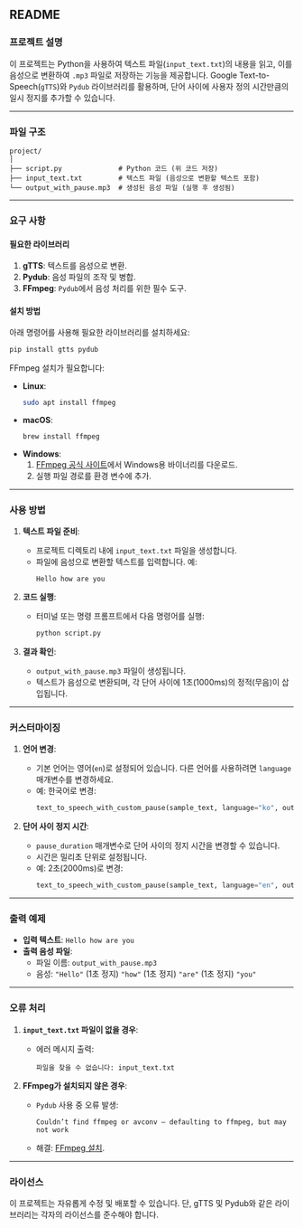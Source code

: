## **README**

### **프로젝트 설명**
이 프로젝트는 Python을 사용하여 텍스트 파일(`input_text.txt`)의 내용을 읽고, 이를 음성으로 변환하여 `.mp3` 파일로 저장하는 기능을 제공합니다. Google Text-to-Speech(`gTTS`)와 `Pydub` 라이브러리를 활용하며, 단어 사이에 사용자 정의 시간만큼의 일시 정지를 추가할 수 있습니다.

---

### **파일 구조**
```
project/
│
├── script.py              # Python 코드 (위 코드 저장)
├── input_text.txt         # 텍스트 파일 (음성으로 변환할 텍스트 포함)
└── output_with_pause.mp3  # 생성된 음성 파일 (실행 후 생성됨)
```

---

### **요구 사항**

#### **필요한 라이브러리**
1. **gTTS**: 텍스트를 음성으로 변환.
2. **Pydub**: 음성 파일의 조작 및 병합.
3. **FFmpeg**: `Pydub`에서 음성 처리를 위한 필수 도구.

#### **설치 방법**
아래 명령어를 사용해 필요한 라이브러리를 설치하세요:

```bash
pip install gtts pydub
```

FFmpeg 설치가 필요합니다:
- **Linux**:
  ```bash
  sudo apt install ffmpeg
  ```
- **macOS**:
  ```bash
  brew install ffmpeg
  ```
- **Windows**:
  1. [FFmpeg 공식 사이트](https://ffmpeg.org/download.html)에서 Windows용 바이너리를 다운로드.
  2. 실행 파일 경로를 환경 변수에 추가.

---

### **사용 방법**

1. **텍스트 파일 준비**:
   - 프로젝트 디렉토리 내에 `input_text.txt` 파일을 생성합니다.
   - 파일에 음성으로 변환할 텍스트를 입력합니다. 예:
     ```
     Hello how are you
     ```

2. **코드 실행**:
   - 터미널 또는 명령 프롬프트에서 다음 명령어를 실행:
     ```bash
     python script.py
     ```

3. **결과 확인**:
   - `output_with_pause.mp3` 파일이 생성됩니다.
   - 텍스트가 음성으로 변환되며, 각 단어 사이에 1초(1000ms)의 정적(무음)이 삽입됩니다.

---

### **커스터마이징**

1. **언어 변경**:
   - 기본 언어는 영어(`en`)로 설정되어 있습니다. 다른 언어를 사용하려면 `language` 매개변수를 변경하세요.
   - 예: 한국어로 변경:
     ```python
     text_to_speech_with_custom_pause(sample_text, language="ko", output_file="output_with_pause.mp3", pause_duration=1000)
     ```

2. **단어 사이 정지 시간**:
   - `pause_duration` 매개변수로 단어 사이의 정지 시간을 변경할 수 있습니다.
   - 시간은 밀리초 단위로 설정됩니다.
   - 예: 2초(2000ms)로 변경:
     ```python
     text_to_speech_with_custom_pause(sample_text, language="en", output_file="output_with_pause.mp3", pause_duration=2000)
     ```

---

### **출력 예제**

- **입력 텍스트**: `Hello how are you`
- **출력 음성 파일**: 
  - 파일 이름: `output_with_pause.mp3`
  - 음성: `"Hello"` (1초 정지) `"how"` (1초 정지) `"are"` (1초 정지) `"you"`

---

### **오류 처리**

1. **`input_text.txt` 파일이 없을 경우**:
   - 에러 메시지 출력:
     ```
     파일을 찾을 수 없습니다: input_text.txt
     ```

2. **FFmpeg가 설치되지 않은 경우**:
   - `Pydub` 사용 중 오류 발생:
     ```
     Couldn’t find ffmpeg or avconv – defaulting to ffmpeg, but may not work
     ```

   - 해결: [FFmpeg 설치](#요구-사항).

---

### **라이선스**
이 프로젝트는 자유롭게 수정 및 배포할 수 있습니다. 단, gTTS 및 Pydub와 같은 라이브러리는 각자의 라이선스를 준수해야 합니다.
